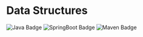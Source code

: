 # Data Structures

![Java Badge](https://img.shields.io/badge/-Java-blue?style=flat-square&logo=java&logoColor=white)
![SpringBoot Badge](https://img.shields.io/badge/-SpringBoot-6DB33F?style=flat-square&logo=spring&logoColor=white)
![Maven Badge](https://img.shields.io/badge/-Maven-C71A36?style=flat-square&logo=Apache%20Maven&logoColor=white)

